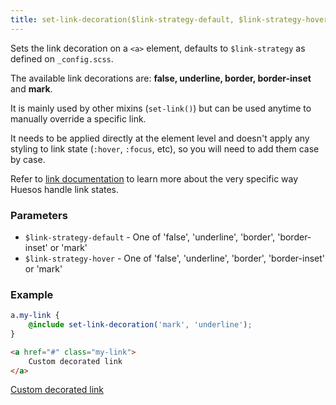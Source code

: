 ```yaml
---
title: set-link-decoration($link-strategy-default, $link-strategy-hover)
---
```


Sets the link decoration on a `<a>` element, defaults to `$link-strategy` as defined on `_config.scss`.

The available link decorations are: __false, underline, border, border-inset__ and __mark__.

It is mainly used by other mixins (`set-link()`) but can be used anytime to manually override a specific link. 

It needs to be applied directly at the element level and doesn't apply any styling to link state (`:hover`, `:focus`, etc), so you will need to add them case by case. 

Refer to [link documentation](/components/detail/link--default) to learn more about the very specific way Huesos handle link states.

### Parameters
- `$link-strategy-default` - One of 'false', 'underline', 'border', 'border-inset' or 'mark'
- `$link-strategy-hover` - One of 'false', 'underline', 'border', 'border-inset' or 'mark'

### Example

```scss
a.my-link {
    @include set-link-decoration('mark', 'underline');
}
```

```html
<a href="#" class="my-link">
    Custom decorated link
</a>
```

<a href="#" class="my-link">
    Custom decorated link
</a>
